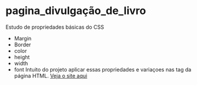 # pagina_divulgação_de_livro

Estudo de propriedades básicas do CSS
- Margin
- Border
- color
- height
- width
- font
Intuito do projeto aplicar essas propriedades e variaçoes nas tag da página HTML. [Veja o site aqui](https://mecaflavio.github.io/pagina_divulgacao_de_livro/)
